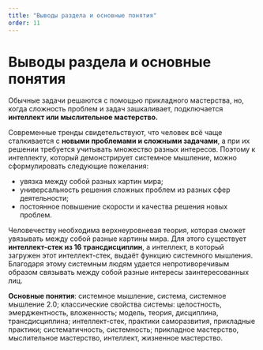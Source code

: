 ```yaml
---
title: "Выводы раздела и основные понятия"
order: 11
---
```


# Выводы раздела и основные понятия

Обычные задачи решаются с помощью прикладного мастерства, но, когда сложность проблем и задач зашкаливает, подключается **интеллект или мыслительное мастерство.**

Современные тренды свидетельствуют, что человек всё чаще сталкивается с **новыми проблемами и сложными задачами**, а при их решении требуется учитывать множество разных интересов. Поэтому к интеллекту, который демонстрирует системное мышление, можно сформулировать следующие пожелания:

* увязка между собой разных картин мира;
* универсальность решения сложных проблем из разных сфер деятельности;
* постоянное повышение скорости и качества решения новых проблем.

Человечеству необходима верхнеуровневая теория, которая сможет увязывать между собой разные картины мира. Для этого существует **интеллект-стек из 16 трансдисциплин**, а интеллект, в который загружен этот интеллект-стек, выдаёт функцию системного мышления. Благодаря этому системным людям удается непротиворечивым образом связывать между собой разные интересы заинтересованных лиц.

**Основные понятия**: системное мышление, система, системное мышление 2.0; классические свойства системы: целостность, эмерджентность, вложенность; модель, теория, дисциплина, трансдисциплина; интеллект-стек, практики саморазвития, прикладные практики; систематичность, системность; прикладное мастерство, мыслительное мастерство, интеллект, жизненное мастерство.